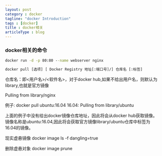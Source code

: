 ```yaml
---
layout: post
category : docker
tagline: "docker Introduction"
tags : [docker]
title : docker相关
articleType : blog
---
```


### docker相关的命令
```cmd
docker run -d -p 80:80 --name webserver nginx

docker pull [选项] [ Docker Registry 地址[:端口号]/] 仓库名 [:标签]
```

仓库名：即<用户名>/<软件名>，对于docker hub,如果不给出用户名，则默认为library,也就是官方镜像

Pulling from library/nginx 

例子: docker pull ubuntu:16.04
16.04: Pulling from library/ubuntu

上面的例子中没有给出docker镜像仓库地址，因此将会从docker hub获取镜像。镜像名称是ubuntu:16.04,因此将会获取官方镜像library/ubuntu仓库中标签为16.04的镜像。

现实虚悬镜像
docker image ls -f dangling=true 

删除虚悬对象
docker image prune
